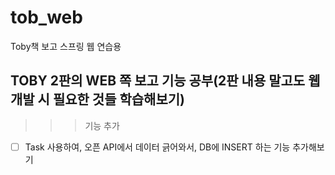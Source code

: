 # tob_web
Toby책 보고 스프링 웹 연습용

## TOBY 2판의 WEB 쪽 보고 기능 공부(2판 내용 말고도 웹 개발 시 필요한 것들 학습해보기)

>>> 기능 추가
-[ ] Task 사용하여, 오픈 API에서 데이터 긁어와서, DB에 INSERT 하는 기능 추가해보기